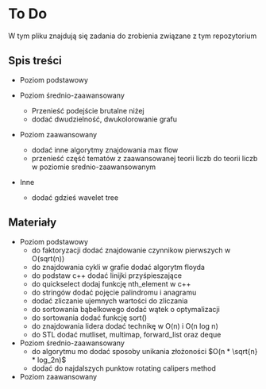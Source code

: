 # To Do

W tym pliku znajdują się zadania do zrobienia związane z tym repozytorium

## Spis treści

- Poziom podstawowy

- Poziom średnio-zaawansowany
  - Przenieść podejście brutalne niżej
  - dodać dwudzielność, dwukolorowanie grafu
- Poziom zaawansowany
  - dodać inne algorytmy znajdowania max flow
  - przenieść część tematów z zaawansowanej teorii liczb do teorii liczb w poziomie srednio-zaawansowanym
- Inne
  - dodać gdzieś wavelet tree

## Materiały

- Poziom podstawowy
  - do faktoryzacji dodać znajdowanie czynnikow pierwszych w O(sqrt(n))
  - do znajdowania cykli w grafie dodać algorytm floyda
  - do podstaw c++ dodać linijki przyśpieszające
  - do quickselect dodaj funkcję nth_element w c++
  - do stringów dodać pojęcie palindromu i anagramu
  - dodać zliczanie ujemnych wartości do zliczania
  - do sortowania bąbelkowego dodać wątek o optymalizacji
  - do sortowania dodać funkcję sort()
  - do znajdowania lidera dodać technikę w O(n) i O(n log n)
  - do STL dodać mutliset, multimap, forward_list oraz deque
- Poziom średnio-zaawansowany
  - do algorytmu mo dodać sposoby unikania złożoności $O(n * \sqrt{n} * log_2n)$
  - dodać do najdalszych punktow rotating calipers method
- Poziom zaawansowany
